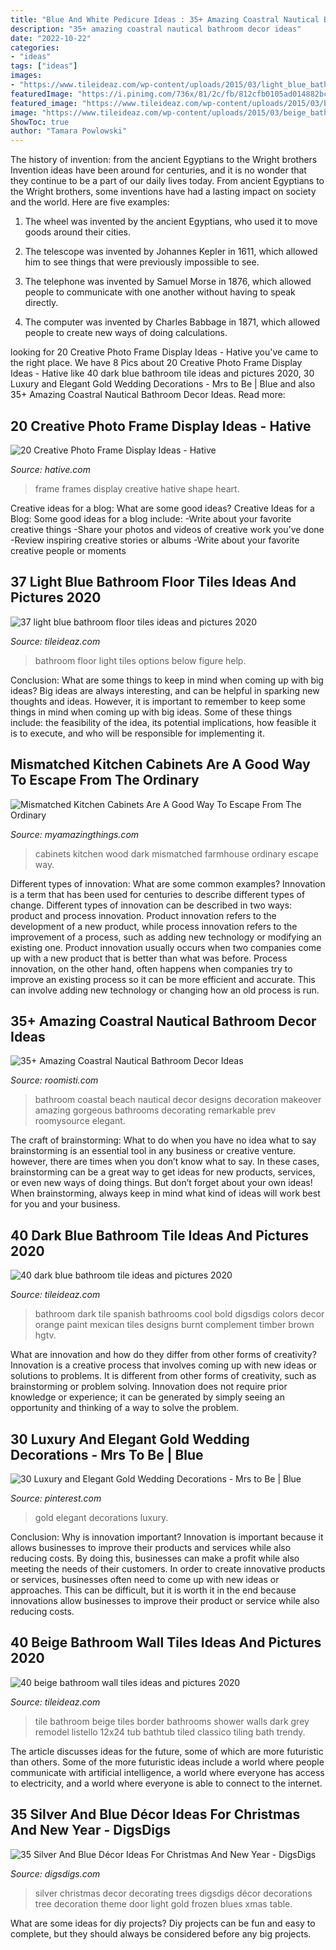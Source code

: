 ```yaml
---
title: "Blue And White Pedicure Ideas : 35+ Amazing Coastral Nautical Bathroom Decor Ideas"
description: "35+ amazing coastral nautical bathroom decor ideas"
date: "2022-10-22"
categories:
- "ideas"
tags: ["ideas"]
images:
- "https://www.tileideaz.com/wp-content/uploads/2015/03/light_blue_bathroom_floor_tiles_4.jpg"
featuredImage: "https://i.pinimg.com/736x/81/2c/fb/812cfb0105ad014882bc3cce4ec7326d.jpg"
featured_image: "https://www.tileideaz.com/wp-content/uploads/2015/03/beige_bathroom_wall_tiles_15.jpg"
image: "https://www.tileideaz.com/wp-content/uploads/2015/03/beige_bathroom_wall_tiles_15.jpg"
ShowToc: true
author: "Tamara Powlowski"
---
```



The history of invention: from the ancient Egyptians to the Wright brothers
Invention ideas have been around for centuries, and it is no wonder that they continue to be a part of our daily lives today. From ancient Egyptians to the Wright brothers, some inventions have had a lasting impact on society and the world. Here are five examples:
1) The wheel was invented by the ancient Egyptians, who used it to move goods around their cities.

2) The telescope was invented by Johannes Kepler in 1611, which allowed him to see things that were previously impossible to see.

3) The telephone was invented by Samuel Morse in 1876, which allowed people to communicate with one another without having to speak directly.

4) The computer was invented by Charles Babbage in 1871, which allowed people to create new ways of doing calculations.

	

		
looking for 20 Creative Photo Frame Display Ideas - Hative you've came to the right place. We have 8 Pics about 20 Creative Photo Frame Display Ideas - Hative like 40 dark blue bathroom tile ideas and pictures 2020, 30 Luxury and Elegant Gold Wedding Decorations - Mrs to Be | Blue and also 35+ Amazing Coastral Nautical Bathroom Decor Ideas. Read more:
		
    
## 20 Creative Photo Frame Display Ideas - Hative

<img loading=lazy src="https://hative.com/wp-content/uploads/2014/08/photo-frame-ideas/9-heart-shape-photo-frames-on-wall.jpg" onerror="this.onerror=null;this.src='https://tse3.mm.bing.net/th?id=OIP.sVm0esjJEpLN_7M630sUmAHaLI&amp;pid=15.1';" alt="20 Creative Photo Frame Display Ideas - Hative">

_Source: hative.com_

>frame frames display creative hative shape heart. 

	

Creative ideas for a blog: What are some good ideas?
Creative Ideas for a Blog:
Some good ideas for a blog include: 
-Write about your favorite creative things 
-Share your photos and videos of creative work you’ve done 
-Review inspiring creative stories or albums 
-Write about your favorite creative people or moments

    
## 37 Light Blue Bathroom Floor Tiles Ideas And Pictures 2020

<img loading=lazy src="https://www.tileideaz.com/wp-content/uploads/2015/03/light_blue_bathroom_floor_tiles_4.jpg" onerror="this.onerror=null;this.src='https://tse2.mm.bing.net/th?id=OIP.jhuK8CMpT24knO84RN1VfgHaKQ&amp;pid=15.1';" alt="37 light blue bathroom floor tiles ideas and pictures 2020">

_Source: tileideaz.com_

>bathroom floor light tiles options below figure help. 

	

Conclusion: What are some things to keep in mind when coming up with big ideas?
Big ideas are always interesting, and can be helpful in sparking new thoughts and ideas. However, it is important to remember to keep some things in mind when coming up with big ideas. Some of these things include: the feasibility of the idea, its potential implications, how feasible it is to execute, and who will be responsible for implementing it.

    
## Mismatched Kitchen Cabinets Are A Good Way To Escape From The Ordinary

<img loading=lazy src="https://myamazingthings.com/wp-content/uploads/2017/10/mismatched-kitchen-cabinets-7.jpg" onerror="this.onerror=null;this.src='https://tse4.mm.bing.net/th?id=OIP.u5P7TuJPlHgrjcR9FWpjlgHaKw&amp;pid=15.1';" alt="Mismatched Kitchen Cabinets Are A Good Way To Escape From The Ordinary">

_Source: myamazingthings.com_

>cabinets kitchen wood dark mismatched farmhouse ordinary escape way. 

	

Different types of innovation: What are some common examples?
Innovation is a term that has been used for centuries to describe different types of change. Different types of innovation can be described in two ways: product and process innovation. Product innovation refers to the development of a new product, while process innovation refers to the improvement of a process, such as adding new technology or modifying an existing one. 
Product innovation usually occurs when two companies come up with a new product that is better than what was before. Process innovation, on the other hand, often happens when companies try to improve an existing process so it can be more efficient and accurate. This can involve adding new technology or changing how an old process is run.

    
## 35+ Amazing Coastral Nautical Bathroom Decor Ideas

<img loading=lazy src="https://roomisti.com/wp-content/uploads/2018/11/35-Amazing-Coastral-Nautical-Bathroom-Decor-Ideas-13.jpg" onerror="this.onerror=null;this.src='https://tse3.mm.bing.net/th?id=OIP.zcqinCYIbSWxcgnGDMX9CwHaLH&amp;pid=15.1';" alt="35+ Amazing Coastral Nautical Bathroom Decor Ideas">

_Source: roomisti.com_

>bathroom coastal beach nautical decor designs decoration makeover amazing gorgeous bathrooms decorating remarkable prev roomysource elegant. 

	

The craft of brainstorming: What to do when you have no idea what to say
brainstorming is an essential tool in any business or creative venture. however, there are times when you don’t know what to say. In these cases, brainstorming can be a great way to get ideas for new products, services, or even new ways of doing things. But don’t forget about your own ideas! When brainstorming, always keep in mind what kind of ideas will work best for you and your business.

    
## 40 Dark Blue Bathroom Tile Ideas And Pictures 2020

<img loading=lazy src="https://www.tileideaz.com/wp-content/uploads/2015/03/dark_blue_bathroom_tile_9.jpg" onerror="this.onerror=null;this.src='https://tse1.mm.bing.net/th?id=OIP.kOf6ylnq8vgRVSHkgmnMFQHaJ3&amp;pid=15.1';" alt="40 dark blue bathroom tile ideas and pictures 2020">

_Source: tileideaz.com_

>bathroom dark tile spanish bathrooms cool bold digsdigs colors decor orange paint mexican tiles designs burnt complement timber brown hgtv. 

	

What are innovation and how do they differ from other forms of creativity?
Innovation is a creative process that involves coming up with new ideas or solutions to problems. It is different from other forms of creativity, such as brainstorming or problem solving. Innovation does not require prior knowledge or experience; it can be generated by simply seeing an opportunity and thinking of a way to solve the problem.

    
## 30 Luxury And Elegant Gold Wedding Decorations - Mrs To Be | Blue

<img loading=lazy src="https://i.pinimg.com/736x/81/2c/fb/812cfb0105ad014882bc3cce4ec7326d.jpg" onerror="this.onerror=null;this.src='https://tse2.mm.bing.net/th?id=OIP.fMqRnCjv3K_BH15wsPJF4wHaLE&amp;pid=15.1';" alt="30 Luxury and Elegant Gold Wedding Decorations - Mrs to Be | Blue">

_Source: pinterest.com_

>gold elegant decorations luxury. 

	

Conclusion: Why is innovation important?
Innovation is important because it allows businesses to improve their products and services while also reducing costs. By doing this, businesses can make a profit while also meeting the needs of their customers. In order to create innovative products or services, businesses often need to come up with new ideas or approaches. This can be difficult, but it is worth it in the end because innovations allow businesses to improve their product or service while also reducing costs.

    
## 40 Beige Bathroom Wall Tiles Ideas And Pictures 2020

<img loading=lazy src="https://www.tileideaz.com/wp-content/uploads/2015/03/beige_bathroom_wall_tiles_15.jpg" onerror="this.onerror=null;this.src='https://tse4.mm.bing.net/th?id=OIP.BGb8mmJU-8RJr1lHL3htTAHaLH&amp;pid=15.1';" alt="40 beige bathroom wall tiles ideas and pictures 2020">

_Source: tileideaz.com_

>tile bathroom beige tiles border bathrooms shower walls dark grey remodel listello 12x24 tub bathtub tiled classico tiling bath trendy. 

	

The article discusses ideas for the future, some of which are more futuristic than others. Some of the more futuristic ideas include a world where people communicate with artificial intelligence, a world where everyone has access to electricity, and a world where everyone is able to connect to the internet.

    
## 35 Silver And Blue Décor Ideas For Christmas And New Year - DigsDigs

<img loading=lazy src="http://www.digsdigs.com/photos/charming-silver-and-blue-christmas-decor-ideas-9.jpg" onerror="this.onerror=null;this.src='https://tse1.mm.bing.net/th?id=OIP.nMkMlH9Se2Ft-7jqYtDwGwHaJ4&amp;pid=15.1';" alt="35 Silver And Blue Décor Ideas For Christmas And New Year - DigsDigs">

_Source: digsdigs.com_

>silver christmas decor decorating trees digsdigs décor decorations tree decoration theme door light gold frozen blues xmas table. 

	

What are some ideas for diy projects?
Diy projects can be fun and easy to complete, but they should always be considered before any big projects.

